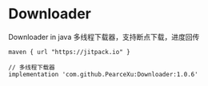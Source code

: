 # Downloader
Downloader in java 多线程下载器，支持断点下载，进度回传

    maven { url "https://jitpack.io" }

    // 多线程下载器
    implementation 'com.github.PearceXu:Downloader:1.0.6'
